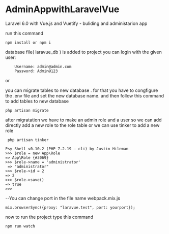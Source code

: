 # AdminAppwithLaravelVue
Laravel 6.0 with Vue.js and Vuetify - buliding and administarion app

run this command

    npm install or npm i

database file( laravue_db ) is added to project you can login with the given user:
        
        Username: admin@admin.com
        Password: Admin@123

or

you can migrate tables to new database . for that you have to congfigure the .env file and set the new database name.
and then follow this command to add tables to new database

    php artisan migrate

after migratation we have to make an admin role  and a user
so we can add directly add a new role to the role table or we can use tinker to add a new role

     php artisan tinker

    Psy Shell v0.10.2 (PHP 7.2.19 — cli) by Justin Hileman
    >>> $role = new App\Role
    => App\Role {#3069}
    >>> $role->name = 'administrator'
     => "administrator"
    >>> $role->id = 2
    => 2
    >>> $role->save()
    => true
    >>>
    
--You can change port in the file name webpack.mix.js
       
    mix.browserSync({proxy: "laravue.test", port: yourport});

now to run the project type this command

    npm run watch


